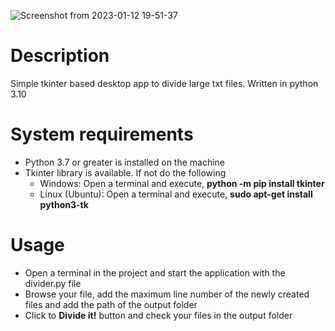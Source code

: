 ![Screenshot from 2023-01-12 19-51-37](https://user-images.githubusercontent.com/47550032/212154149-fe429219-191f-4272-bb28-fe3b8c4de4a1.png)

# Description
Simple tkinter based desktop app to divide large txt files. Written in python 3.10

# System requirements
* Python 3.7 or greater is installed on the machine
* Tkinter library is available. If not do the following
  * Windows: Open a terminal and execute, **python -m pip install tkinter**
  * Linux (Ubuntu): Open a terminal and execute, **sudo apt-get install python3-tk**
  
 # Usage
 * Open a terminal in the project and start the application with the divider.py file
 * Browse your file, add the maximum line number of the newly created files and add the path of the output folder
 * Click to **Divide it!** button and check your files in the output folder
 
